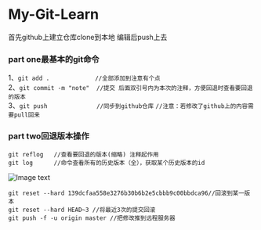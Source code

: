 # My-Git-Learn  
首先github上建立仓库clone到本地 编辑后push上去    
### part one最基本的git命令    

1、```git add .             //全部添加到注意有个点```  
2、```git commit -m "note"  //提交 后面双引号内为本次的注释，方便回退时查看要回退的版本```   
3、```git push              //同步到github仓库```
   ```//注意：若修改了github上的内容需要pull回来```  


### part two回退版本操作  
```
git reflog   //查看要回退的版本(缩略) 注释起作用  
git log      //命令查看所有的历史版本（全），获取某个历史版本的id  
```
![Image text](https://raw.githubusercontent.com/kangshuaibo/My-Git-Learn/master/git-readme-img/屏幕快照%202018-10-13%20上午12.53.36.png)  
```
git reset --hard 139dcfaa558e3276b30b6b2e5cbbb9c00bbdca96//回滚到某一版本  
git reset --hard HEAD~3 //将最近3次的提交回滚  
git push -f -u origin master //把修改推到远程服务器  
```









